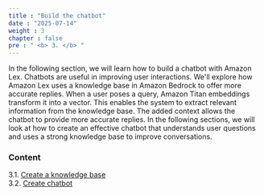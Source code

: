 ```yaml
---
title : "Build the chatbot"
date : "2025-07-14"
weight : 3
chapter : false
pre : " <b> 3. </b> "
---
```


In the following section, we will learn how to build a chatbot with Amazon Lex.  Chatbots are useful in improving user interactions.  We'll explore how Amazon Lex uses a knowledge base in Amazon Bedrock to offer more accurate replies.  When a user poses a query, Amazon Titan embeddings transform it into a vector.  This enables the system to extract relevant information from the knowledge base.  The added context allows the chatbot to provide more accurate replies.  In the following sections, we will look at how to create an effective chatbot that understands user questions and uses a strong knowledge base to improve conversations.

### Content
3.1. [Create a knowledge base](3.1-Create-a-knowledge-base/) \
3.2. [Create chatbot](3.2-Create-chatbot/)